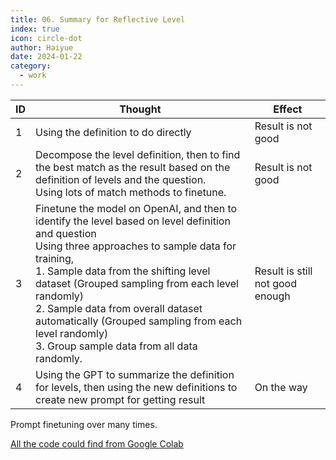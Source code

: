 ```yaml
---
title: 06. Summary for Reflective Level
index: true
icon: circle-dot
author: Haiyue
date: 2024-01-22
category:
  - work
---
```


| ID |  Thought |  Effect |
| -- | -- | -- |
| 1 | Using the definition to do directly | Result is not good |
| 2 | Decompose the level definition, then to find the best match as the result based on the definition of levels and the question. <br/> Using lots of match methods to finetune.| Result is not good |
| 3 | Finetune the model on OpenAI, and then to identify the level based on level definition and question<br/> Using three approaches to sample data for training, <br/> 1. Sample data from the shifting level dataset (Grouped sampling from each level randomly) <br/> 2. Sample data from overall dataset automatically (Grouped sampling from each level randomly) <br/> 3. Group sample data from all data randomly.  | Result is still not good enough |
| 4 | Using the GPT to summarize the definition for levels, then using the new definitions to create new prompt for getting result | On the way |

Prompt finetuning over many times.



[All the code could find from Google Colab](https://colab.research.google.com/drive/1EPxMGd9swV3lnJuVThK3cAepl6zrlX0w?usp=sharing)
